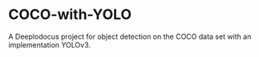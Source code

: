 # COCO-with-YOLO
A Deeplodocus project for object detection on the COCO data set with an implementation YOLOv3. 
